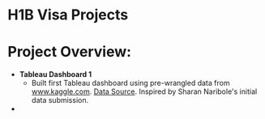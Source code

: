 
# H1B Visa Projects

# Project Overview:

- **Tableau Dashboard 1** 
  - Built first Tableau dashboard using pre-wrangled data from www.kaggle.com.  [Data Source](https://www.kaggle.com/nsharan/h-1b-visa).  Inspired by Sharan Naribole's initial data submission.
- 

